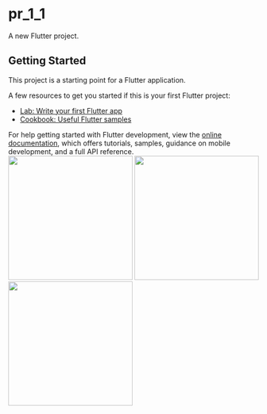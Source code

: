 # pr_1_1

A new Flutter project.

## Getting Started

This project is a starting point for a Flutter application.

A few resources to get you started if this is your first Flutter project:

- [Lab: Write your first Flutter app](https://docs.flutter.dev/get-started/codelab)
- [Cookbook: Useful Flutter samples](https://docs.flutter.dev/cookbook)

For help getting started with Flutter development, view the
[online documentation](https://docs.flutter.dev/), which offers tutorials,
samples, guidance on mobile development, and a full API reference.
<img src="https://user-images.githubusercontent.com/121868218/213148452-d11361bf-ff00-472c-b718-8542e3b1b23f.png" width="250px">
<img src="https://user-images.githubusercontent.com/121868218/213149188-166d6dc7-037e-4347-9eff-5cd5eb464dc7.png" width="250px">
<img src="https://user-images.githubusercontent.com/121868218/213149340-608fca7c-7d3e-4b76-8c81-e66ff0325972.png" width="250px">
